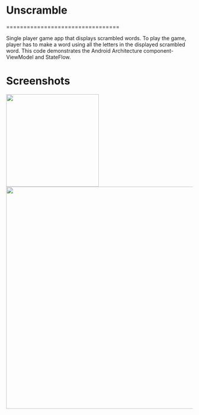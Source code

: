# Unscramble
=================================

Single player game app that displays scrambled words. To play the game, player has to make a
word using all the letters in the displayed scrambled word.
This code demonstrates the Android Architecture component- ViewModel and StateFlow.


# Screenshots

<p>
  <img src = "https://user-images.githubusercontent.com/81458873/234691184-0885cdf6-d9ac-46e7-a418-9e7f7c49d4da.png"  width="250">
  <img src = "https://user-images.githubusercontent.com/81458873/234691222-ca8de735-c56c-4130-ae04-5276beba79a2.png" width="600">
</p>
